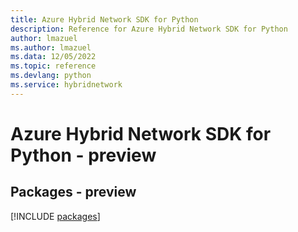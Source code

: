 ```yaml
---
title: Azure Hybrid Network SDK for Python
description: Reference for Azure Hybrid Network SDK for Python
author: lmazuel
ms.author: lmazuel
ms.data: 12/05/2022
ms.topic: reference
ms.devlang: python
ms.service: hybridnetwork
---
```

# Azure Hybrid Network SDK for Python - preview
## Packages - preview
[!INCLUDE [packages](hybrid-network-index.md)]